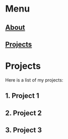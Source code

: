 # Menu
## [About](https://mblackLibrarian.github.io/about)
## [Projects](https://mblackLibrarian.github.io/projects)

# Projects
Here is a list of my projects:
## 1. Project 1
## 2. Project 2
## 3. Project 3
